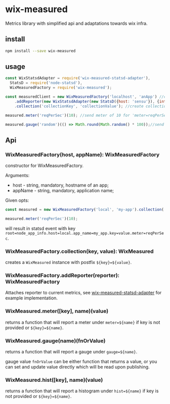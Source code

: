 # wix-measured

Metrics library with simplified api and adaptations towards wix infra.

## install

```bash
npm install --save wix-measured
```

## usage

```js
const WixStatsdAdapter = require('wix-measured-statsd-adapter'),
  StatsD = require('node-statsd'),
  WixMeasuredFactory = require('wix-measured');

const measuredClient = new WixMeasuredFactory('localhost', 'anApp') //crete factory
    .addReporter(new WixStatsdAdapter(new StatsD({host: 'sensu'}), {interval: 2000})) //add statsd reporter
    .collection('collectionKey', 'collectionValue'); //create collection

measured.meter('reqPerSec')(10); //send meter of 10 for 'meter=reqPerSec'.

measured.gauge('random')(() => Math.round(Math.random() * 100));//send gauge for every reporter interval on key 'gauge=random'
```

## Api

### WixMeasuredFactory(host, appName): WixMeasuredFactory
constructor for WixMeasuredFactory.

Arguments:
  - host - string, mandatory, hostname of an app;
  - appName - string, mandatory, application name;
 
Given opts:

```js
const measured = new WixMeasuredFactory('local', 'my-app').collection('key', 'value');

measured.meter('reqPerSec')(10);
```

will result in statsd event with key `root=node_app_info.host=local.app_name=my_app.key=value.meter=reqPerSec`.

### WixMeasuredFactory.collection(key, value): WixMeasured
creates a `WixMeasured` instance with postfix `${key}=${value}`.

### WixMeasuredFactory.addReporter(reporter): WixMeasuredFactory
Attaches reporter to current metrics, see [wix-measured-statsd-adapter](../wix-measured-statsd-adapter) for example implementation.

### WixMeasured.meter([key], name)(value)
returns a function that will report a meter under `meter=${name}` if key is not provided or `${key}=${name}`.

### WixMeasured.gauge(name)(fnOrValue)
returns a function that will report a gauge under `gauge=${name}`.

gauge value `fnOrValue` can be either function that returns a value, or you can set and update value directly which will be read upon publishing.

### WixMeasured.hist([key], name)(value)
returns a function that will report a histogram under `hist=${name}` if key is not provided or `${key}=${name}`.